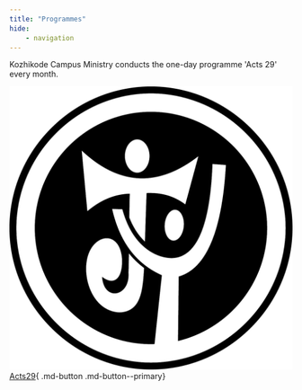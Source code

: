 ```yaml
---
title: "Programmes"
hide: 
    - navigation
---
```


Kozhikode Campus Ministry conducts the one-day programme 'Acts 29' every month.

[<span class="button_image">![Acts 29](../assets/acts29.png)<br><span class="image_caption">Acts29</span></span>](./acts29.md){ .md-button .md-button--primary}